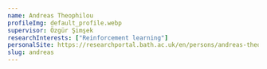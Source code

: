 ```yaml
---
name: Andreas Theophilou
profileImg: default_profile.webp
supervisor: Özgür Şimşek
researchInterests: ["Reinforcement learning"]
personalSite: https://researchportal.bath.ac.uk/en/persons/andreas-theophilou
slug: andreas
---
```

